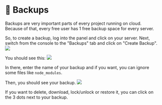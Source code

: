 # 📼 Backups
Backups are very important parts of every project running on cloud. Because of that, every free user has 1 free backup space for every server.

So, to create a backup, log into the panel and click on your server.
Next, switch from the console to the "Backups" tab and click on "Create Backup".
![](https://cdn.discordapp.com/attachments/911733230795911230/911740427911172157/unknown.png)

You should see this:
![](https://cdn.discordapp.com/attachments/911733230795911230/911743390281003009/chrome_IttR9E6vzU.png)

In there, enter the name of your backup and if you want, you can ignore some files like `node_modules`.

Then, you should see your backup.
![](https://cdn.discordapp.com/attachments/911733230795911230/911743886475558942/chrome_Hkikxjvdil.png)

If you want to delete, download, lock/unlock or restore it, you can click on the 3 dots next to your backup.
